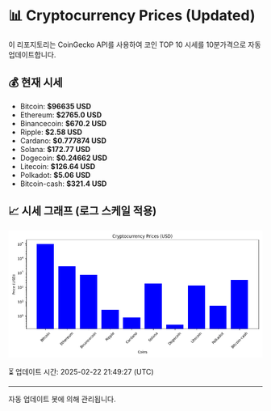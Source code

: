 
# 📊 Cryptocurrency Prices (Updated)

이 리포지토리는 CoinGecko API를 사용하여 코인 TOP 10 시세를 10분가격으로 자동 업데이트합니다.

## 💰 현재 시세
- Bitcoin: **$96635 USD**
- Ethereum: **$2765.0 USD**
- Binancecoin: **$670.2 USD**
- Ripple: **$2.58 USD**
- Cardano: **$0.777874 USD**
- Solana: **$172.77 USD**
- Dogecoin: **$0.24662 USD**
- Litecoin: **$126.64 USD**
- Polkadot: **$5.06 USD**
- Bitcoin-cash: **$321.4 USD**

## 📈 시세 그래프 (로그 스케일 적용)
![Crypto Prices](crypto_prices.png)

⏳ 업데이트 시간: 2025-02-22 21:49:27 (UTC)

---
자동 업데이트 봇에 의해 관리됩니다.
